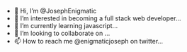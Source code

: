- 👋 Hi, I’m @JosephEnigmatic
- 👀 I’m interested in becoming a full stack web developer...
- 🌱 I’m currently learning javascript...
- 💞️ I’m looking to collaborate on ...
- 📫 How to reach me @enigmaticjoseph on twitter...

<!---
JosephEnigmatic/JosephEnigmatic is a ✨ special ✨ repository because its `README.md` (this file) appears on your GitHub profile.
You can click the Preview link to take a look at your changes.
--->

